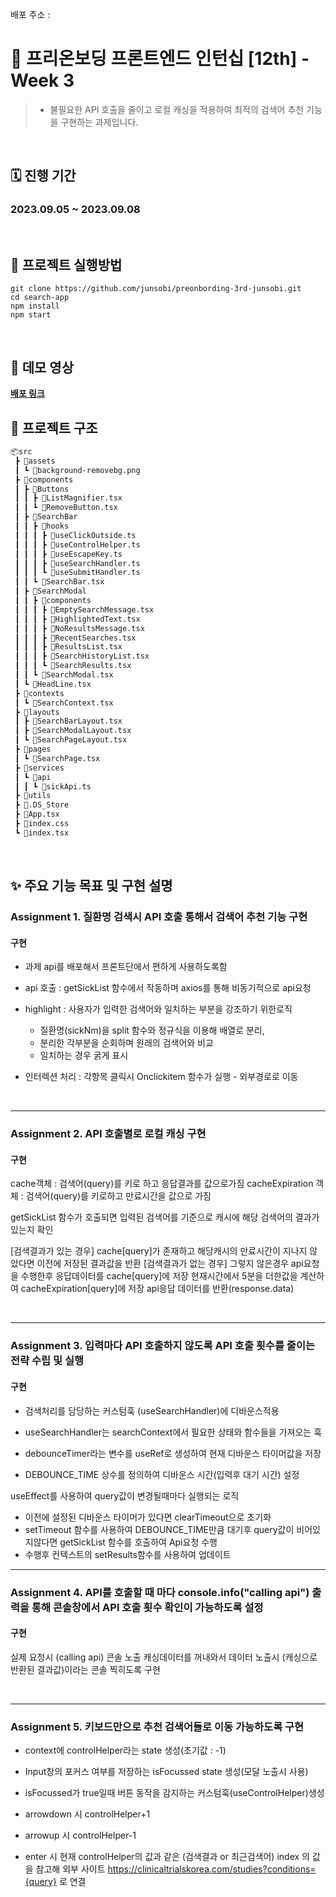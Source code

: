 배포 주소 :

# 🚀 프리온보딩 프론트엔드 인턴십 [12th] - Week 3

> - 불필요한 API 호출을 줄이고 로컬 캐싱을 적용하여 최적의 검색어 추천 기능을 구현하는 과제입니다.

</br>

## 🗓️ 진행 기간

### 2023.09.05 ~ 2023.09.08

</br>

## 🔧 프로젝트 실행방법

```shell
git clone https://github.com/junsobi/preonbording-3rd-junsobi.git
cd search-app
npm install
npm start
```

</br>

## 🎥 데모 영상

**[배포 링크](https://preonbording-3rd-junsobi.vercel.app/)**
</br>

## 📂 프로젝트 구조

```bash
📦src
 ┣ 📂assets
 ┃ ┗ 📜background-removebg.png
 ┣ 📂components
 ┃ ┣ 📂Buttons
 ┃ ┃ ┣ 📜ListMagnifier.tsx
 ┃ ┃ ┗ 📜RemoveButton.tsx
 ┃ ┣ 📂SearchBar
 ┃ ┃ ┣ 📂hooks
 ┃ ┃ ┃ ┣ 📜useClickOutside.ts
 ┃ ┃ ┃ ┣ 📜useControlHelper.ts
 ┃ ┃ ┃ ┣ 📜useEscapeKey.ts
 ┃ ┃ ┃ ┣ 📜useSearchHandler.ts
 ┃ ┃ ┃ ┗ 📜useSubmitHandler.ts
 ┃ ┃ ┗ 📜SearchBar.tsx
 ┃ ┣ 📂SearchModal
 ┃ ┃ ┣ 📂components
 ┃ ┃ ┃ ┣ 📜EmptySearchMessage.tsx
 ┃ ┃ ┃ ┣ 📜HighlightedText.tsx
 ┃ ┃ ┃ ┣ 📜NoResultsMessage.tsx
 ┃ ┃ ┃ ┣ 📜RecentSearches.tsx
 ┃ ┃ ┃ ┣ 📜ResultsList.tsx
 ┃ ┃ ┃ ┣ 📜SearchHistoryList.tsx
 ┃ ┃ ┃ ┗ 📜SearchResults.tsx
 ┃ ┃ ┗ 📜SearchModal.tsx
 ┃ ┗ 📜HeadLine.tsx
 ┣ 📂contexts
 ┃ ┗ 📜SearchContext.tsx
 ┣ 📂layouts
 ┃ ┣ 📜SearchBarLayout.tsx
 ┃ ┣ 📜SearchModalLayout.tsx
 ┃ ┗ 📜SearchPageLayout.tsx
 ┣ 📂pages
 ┃ ┗ 📜SearchPage.tsx
 ┣ 📂services
 ┃ ┗ 📂api
 ┃ ┃ ┗ 📜sickApi.ts
 ┣ 📂utils
 ┣ 📜.DS_Store
 ┣ 📜App.tsx
 ┣ 📜index.css
 ┗ 📜index.tsx
```

</br>

## ✨ 주요 기능 목표 및 구현 설명

### Assignment 1. 질환명 검색시 API 호출 통해서 검색어 추천 기능 구현

#### 구현

- 과제 api를 배포해서 프론트단에서 편하게 사용하도록함

- api 호출 : getSickList 함수에서 작동하며 axios를 통해 비동기적으로 api요청
- highlight : 사용자가 입력한 검색어와 일치하는 부분을 강조하기 위한로직

  - 질환명(sickNm)을 split 함수와 정규식을 이용해 배열로 분리,
  - 분리한 각부분을 순회하며 원래의 검색어와 비교
  - 일치하는 경우 굵게 표시

- 인터렉션 처리 : 각항목 클릭시 Onclickitem 함수가 실행 - 외부경로로 이동

</br>

---

### Assignment 2. API 호출별로 로컬 캐싱 구현

#### 구현

cache객체 : 검색어(query)를 키로 하고 응답결과를 값으로가짐
cacheExpiration 객체 : 검색어(query)를 키로하고 만료시간을 값으로 가짐

getSickList 함수가 호출되면 입력된 검색어를 기준으로 캐시에 해당 검색어의 결과가 있는지 확인

[검색결과가 있는 경우]
cache[query]가 존재하고 해당캐시의 만료시간이 지나지 않았다면 이전에 저장된 결과값을 반환
[검색결과가 없는 경우]
그렇지 않은경우 api요청을 수행한후 응답데이터를 cache[query]에 저장
현재시간에서 5분을 더한값을 계산하여 cacheExpiration[query]에 저장
api응답 데이터를 반환(response.data)

</br>

---

### Assignment 3. 입력마다 API 호출하지 않도록 API 호출 횟수를 줄이는 전략 수립 및 실행

#### 구현

- 검색처리를 담당하는 커스텀훅 (useSearchHandler)에 디바운스적용
- useSearchHandler는 searchContext에서 필요한 상태와 함수들을 가져오는 훅

- debounceTimer라는 변수를 useRef로 생성하여 현재 디바운스 타이머값을 저장
- DEBOUNCE_TIME 상수를 정의하여 디바운스 시간(입력후 대기 시간) 설정

useEffect를 사용하여 query값이 변경될때마다 실행되는 로직

- 이전에 설정된 디바운스 타이머가 있다면 clearTimeout으로 초기화
- setTimeout 함수를 사용하여 DEBOUNCE_TIME만큼 대기후
  query값이 비어있지않다면 getSickList 함수를 호출하여 Api요청 수행
- 수행후 컨텍스트의 setResults함수를 사용하여 업데이트
  </br>

---

### Assignment 4. API를 호출할 때 마다 console.info("calling api") 출력을 통해 콘솔창에서 API 호출 횟수 확인이 가능하도록 설정

#### 구현

실제 요청시 (calling api) 콘솔 노출
캐싱데이터를 꺼내와서 데이터 노출시 (캐싱으로 반환된 결과값)이라는 콘솔 찍히도록 구현

</br>

---

### Assignment 5. 키보드만으로 추천 검색어들로 이동 가능하도록 구현

- context에 controlHelper라는 state 생성(초기값 : -1)
- Input창의 포커스 여부를 저장하는 isFocussed state 생성(모달 노출시 사용)

- isFocussed가 true일때 버튼 동작을 감지하는 커스텀훅(useControlHelper)생성

- arrowdown 시 controlHelper+1
- arrowup 시 controlHelper-1
- enter 시 현재 controlHelper의 값과 같은 (검색결과 or 최근검색어) index 의 값을 참고해
  외부 사이트 https://clinicaltrialskorea.com/studies?conditions={query} 로 연결
